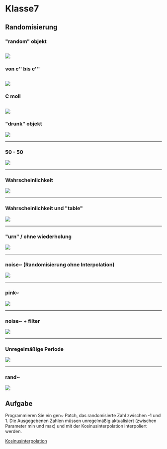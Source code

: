 # Klasse7

## Randomisierung

### "random" objekt

![](klasse7/png/random1.png)
---
### von c'' bis c'''

![](klasse7/png/random2.png)
---
### C moll

![](klasse7/png/random3.png)
---
### "drunk" objekt
![](klasse7/png/drunk1.png)

---
### 50 - 50
![](klasse7/png/drunk2.png)

---
### Wahrscheinlichkeit
![](klasse7/png/drunk3.png)

---
### Wahrscheinlichkeit und "table"
![](klasse7/png/drunk4.png)

---
### "urn" / ohne wiederholung
![](klasse7/png/urn1.png)


---
### noise~ (Randomisierung ohne Interpolation)

![](klasse7/png/noise1.png)

---
### pink~

![](klasse7/png/noise2.png)

---
### noise~ + filter

![](klasse7/png/noise3.png)

---
### Unregelmäßige Periode
![](klasse7/png/irregular_noise.png)


---
### rand~

![](klasse7/png/rand.png)


## Aufgabe

Programmieren Sie ein gen~ Patch, das randomisierte Zahl zwischen -1 und 1.
Die Ausgegebenen Zahlen müssen unregelmäßig aktualisiert (zwischen Parameter min und max) und mit der Kosinusinterpolation interpoliert werden.

[Kosinusinterpolation](http://paulbourke.net/miscellaneous/interpolation/)






